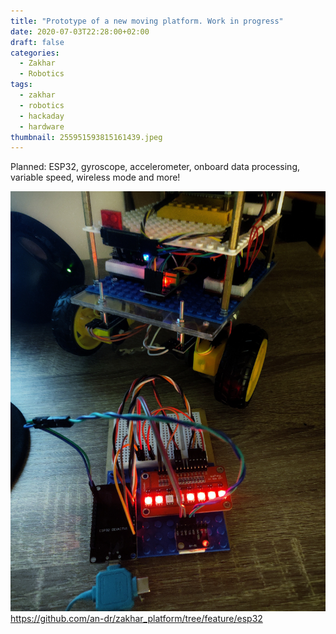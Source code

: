```yaml
---
title: "Prototype of a new moving platform. Work in progress"
date: 2020-07-03T22:28:00+02:00
draft: false
categories:
  - Zakhar
  - Robotics
tags:
  - zakhar
  - robotics
  - hackaday
  - hardware
thumbnail: 255951593815161439.jpeg
---
```


Planned: ESP32, gyroscope, accelerometer, onboard data processing, variable speed, wireless mode and more!

![](255951593815161439.jpeg)
<https://github.com/an-dr/zakhar_platform/tree/feature/esp32>
